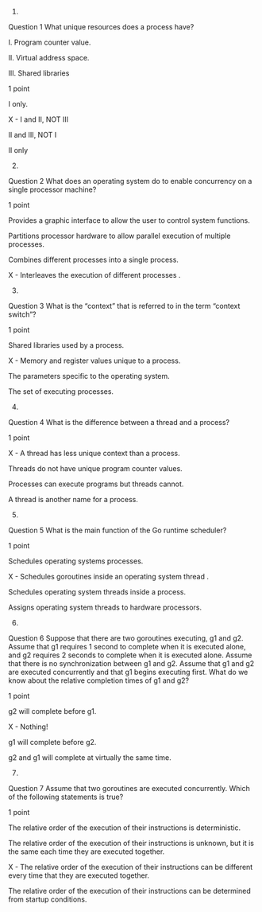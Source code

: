 1.
Question 1
What unique resources does a process have?

I. Program counter value.

II. Virtual address space.

III. Shared libraries

1 point

I only.


X - I and II, NOT III


II and III, NOT I


II only

2.
Question 2
What does an operating system do to enable concurrency on a single processor machine?

1 point

Provides a graphic interface to allow the user to control system functions.


Partitions processor hardware to allow parallel execution of multiple processes.


Combines different processes into a single process.


X - Interleaves the execution of different processes .

3.
Question 3
What is the “context” that is referred to in the term “context switch”?

1 point

Shared libraries used by a process.


X - Memory and register values unique to a process.


The parameters specific to the operating system.


The set of executing processes.

4.
Question 4
What is the difference between a thread and a process?

1 point

X - A thread has less unique context than a process.


Threads do not have unique program counter values.


Processes can execute programs but threads cannot.


A thread is another name for a process.

5.
Question 5
What is the main function of the Go runtime scheduler?

1 point

Schedules operating systems processes.


X - Schedules goroutines inside an operating system thread .


Schedules operating system threads inside a process.


Assigns operating system threads to hardware processors.

6.
Question 6
Suppose that there are two goroutines executing, g1 and g2. Assume that g1 requires 1 second to complete when it is executed alone, and g2 requires 2 seconds to complete when it is executed alone. Assume that there is no synchronization between g1 and g2. Assume that g1 and g2 are executed concurrently and that g1 begins executing first. What do we know about the relative completion times of g1 and g2?

1 point

g2 will complete before g1.


X - Nothing!


g1 will complete before g2.


g2 and g1 will complete at virtually the same time.

7.
Question 7
Assume that two goroutines are executed concurrently. Which of the following statements is true?

1 point

The relative order of the execution of their instructions is deterministic.


The relative order of the execution of their instructions is unknown, but it is the same each time they are executed together.


X - The relative order of the execution of their instructions can be different every time that they are executed together.


The relative order of the execution of their instructions can be determined from startup conditions.
